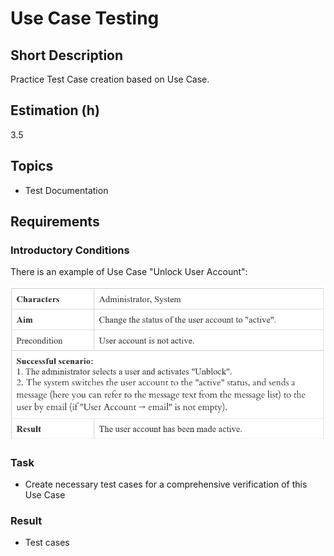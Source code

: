 # Use Case Testing

## Short Description

Practice Test Case creation based on Use Case.

## Estimation (h)

3.5

## Topics

* Test Documentation

## Requirements

### Introductory Conditions

There is an example of Use Case "Unlock User Account":

![20.png](./assets/20.png)

### Task

* Create necessary test cases for a comprehensive verification of this Use Case

### Result

* Test cases
